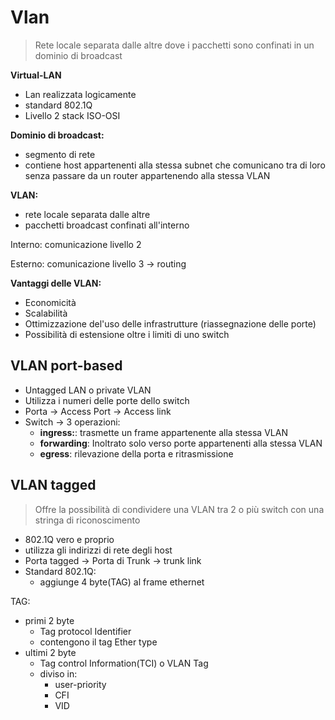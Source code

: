# Vlan

> Rete locale separata dalle altre dove i pacchetti sono confinati in un dominio di broadcast

**Virtual-LAN**
- Lan realizzata logicamente
- standard 802.1Q
- Livello 2 stack ISO-OSI

**Dominio di broadcast:**
- segmento di rete
- contiene host appartenenti alla stessa subnet che comunicano tra di loro senza passare da un router appartenendo alla stessa VLAN

**VLAN:**
- rete locale separata dalle altre
- pacchetti broadcast confinati all'interno

Interno: comunicazione livello 2

Esterno: comunicazione livello 3 -> routing 

**Vantaggi delle VLAN:**
- Economicità
- Scalabilità
- Ottimizzazione del'uso delle infrastrutture (riassegnazione delle porte)
- Possibilità di estensione oltre i limiti di uno switch

## VLAN port-based
- Untagged LAN o private VLAN
- Utilizza i numeri delle porte dello switch
- Porta -> Access Port -> Access link
- Switch -> 3 operazioni:
	- **ingress:**: trasmette un frame appartenente alla stessa VLAN 
	- **forwarding**: Inoltrato solo verso porte appartenenti alla stessa VLAN
	- **egress**:  rilevazione della porta e ritrasmissione


## VLAN tagged

> Offre la possibilità di condividere una VLAN tra 2  o più switch con una stringa di riconoscimento


- 802.1Q vero e proprio
- utilizza gli indirizzi di rete degli host
- Porta tagged -> Porta di Trunk -> trunk link
- Standard 802.1Q: 
	- aggiunge 4 byte(TAG) al frame ethernet
		
TAG:
- primi 2 byte
	- Tag protocol Identifier
	- contengono il tag Ether type
- ultimi 2 byte
	- Tag control Information(TCI) o VLAN Tag
	- diviso in:
		- user-priority
		- CFI
		- VID

<!--stackedit_data:
eyJoaXN0b3J5IjpbMTA2MDE5ODUzNiwyNzM0MDAyOTQsLTM0NT
Y0MjM1MiwtMTU5NDEyMDk2LC0yMjY1MzgyOTRdfQ==
-->